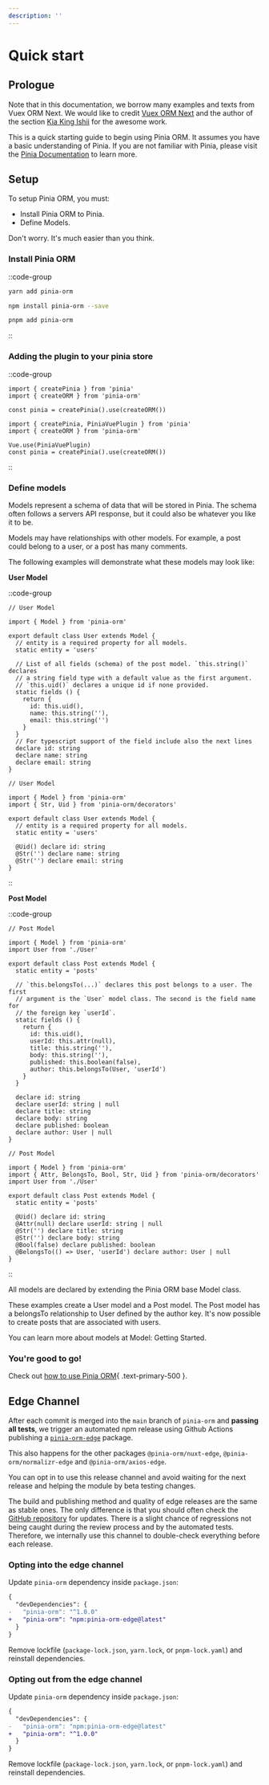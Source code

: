 ```yaml
---
description: ''
---
```


# Quick start

  ## Prologue

  Note that in this documentation, we borrow many examples and texts from Vuex ORM Next. 
  We would like to credit [Vuex ORM Next](https://next.vuex-orm.org/) and the author of the section [Kia King Ishii](https://github.com/kiaking) for the awesome work.

  This is a quick starting guide to begin using Pinia ORM. It assumes you have a basic understanding of Pinia. 
  If you are not familiar with Pinia, please visit the [Pinia Documentation](https://pinia.vuejs.org/) to learn more.

  ## Setup

  To setup Pinia ORM, you must:

  - Install Pinia ORM to Pinia.
  - Define Models.

  Don't worry. It's much easier than you think.

  ### Install Pinia ORM

  ::code-group
  ```bash [Yarn]
  yarn add pinia-orm
  ```
  ```bash [NPM]
  npm install pinia-orm --save
  ```
  ```bash [PNPM]
  pnpm add pinia-orm
  ```
  ::

  ### Adding the plugin to your pinia store

  ::code-group
  ```js{}[Vue3]
  import { createPinia } from 'pinia'
  import { createORM } from 'pinia-orm'

  const pinia = createPinia().use(createORM())
  ```
  ```js{}[Vue2]
  import { createPinia, PiniaVuePlugin } from 'pinia'
  import { createORM } from 'pinia-orm'

  Vue.use(PiniaVuePlugin)
  const pinia = createPinia().use(createORM())
  ```
  ::

  ### Define models

  Models represent a schema of data that will be stored in Pinia. The schema often follows a servers API response, but it could also be whatever you like it to be.
  
  Models may have relationships with other models. For example, a post could belong to a user, or a post has many comments.
  
  The following examples will demonstrate what these models may look like:

  **User Model**

  ::code-group
  ```ts{}[Fields Method]
  // User Model

  import { Model } from 'pinia-orm'
  
  export default class User extends Model {
    // entity is a required property for all models.
    static entity = 'users'
  
    // List of all fields (schema) of the post model. `this.string()` declares
    // a string field type with a default value as the first argument.
    // `this.uid()` declares a unique id if none provided.
    static fields () {
      return {
        id: this.uid(),
        name: this.string(''),
        email: this.string('')
      }
    }
    // For typescript support of the field include also the next lines
    declare id: string
    declare name: string
    declare email: string
  }
  ```
  ```ts{}[Decorator Method]
  // User Model

  import { Model } from 'pinia-orm'
  import { Str, Uid } from 'pinia-orm/decorators'
  
  export default class User extends Model {
    // entity is a required property for all models.
    static entity = 'users'
  
    @Uid() declare id: string
    @Str('') declare name: string
    @Str('') declare email: string
  }
  ```
  ::

  **Post Model**

  ::code-group
  ```ts{}[Fields Method]
  // Post Model

  import { Model } from 'pinia-orm'
  import User from './User'
  
  export default class Post extends Model {
    static entity = 'posts'
  
    // `this.belongsTo(...)` declares this post belongs to a user. The first
    // argument is the `User` model class. The second is the field name for
    // the foreign key `userId`.
    static fields () {
      return {
        id: this.uid(),
        userId: this.attr(null),
        title: this.string(''),
        body: this.string(''),
        published: this.boolean(false),
        author: this.belongsTo(User, 'userId')
      }
    }
    
    declare id: string
    declare userId: string | null
    declare title: string
    declare body: string
    declare published: boolean
    declare author: User | null
  }
  ```
  ```ts{}[Decorator Method]
  // Post Model

  import { Model } from 'pinia-orm'
  import { Attr, BelongsTo, Bool, Str, Uid } from 'pinia-orm/decorators'
  import User from './User'
  
  export default class Post extends Model {
    static entity = 'posts'
  
    @Uid() declare id: string
    @Attr(null) declare userId: string | null
    @Str('') declare title: string
    @Str('') declare body: string
    @Bool(false) declare published: boolean
    @BelongsTo(() => User, 'userId') declare author: User | null
  }
  ```
  ::

  All models are declared by extending the Pinia ORM base Model class.
  
  These examples create a User model and a Post model. The Post model has a belongsTo relationship to User defined by the author key. It's now possible to create posts that are associated with users.
  
  You can learn more about models at Model: Getting Started.

  ### You're good to go!

  Check out [how to use Pinia ORM](/guide/getting-started/usage){ .text-primary-500 }.

## Edge Channel

After each commit is merged into the `main` branch of `pinia-orm` and **passing all tests**, we trigger an automated npm release using Github Actions publishing a [`pinia-orm-edge`](https://npmjs.com/package/pinia-orm-edge) package.

This also happens for the other packages `@pinia-orm/nuxt-edge`, `@pinia-orm/normalizr-edge` and `@pinia-orm/axios-edge`.

You can opt in to use this release channel and avoid waiting for the next release and helping the module by beta testing changes.

The build and publishing method and quality of edge releases are the same as stable ones. The only difference is that you should often check the [GitHub repository](https://github.com/CodeDredd/pinia-orm) for updates. There is a slight chance of regressions not being caught during the review process and by the automated tests. Therefore, we internally use this channel to double-check everything before each release.

### Opting into the edge channel

Update `pinia-orm` dependency inside `package.json`:

```diff [package.json]
{
  "devDependencies": {
-   "pinia-orm": "^1.0.0"
+   "pinia-orm": "npm:pinia-orm-edge@latest"
  }
}
```

Remove lockfile (`package-lock.json`, `yarn.lock`, or `pnpm-lock.yaml`) and reinstall dependencies.

### Opting out from the edge channel

Update `pinia-orm` dependency inside `package.json`:

```diff [package.json]
{
  "devDependencies": {
-   "pinia-orm": "npm:pinia-orm-edge@latest"
+   "pinia-orm": "^1.0.0"
  }
}
```

Remove lockfile (`package-lock.json`, `yarn.lock`, or `pnpm-lock.yaml`) and reinstall dependencies.
